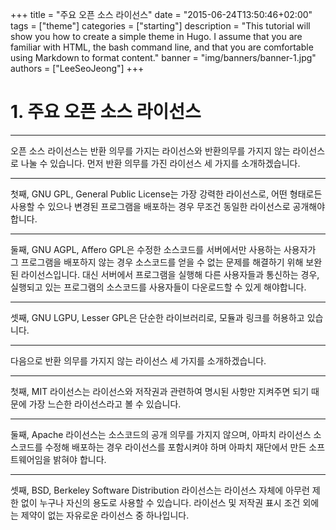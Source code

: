 +++
title = "주요 오픈 소스 라이선스"
date = "2015-06-24T13:50:46+02:00"
tags = ["theme"]
categories = ["starting"]
description = "This tutorial will show you how to create a simple theme in Hugo. I assume that you are familiar with HTML, the bash command line, and that you are comfortable using Markdown to format content."
banner = "img/banners/banner-1.jpg"
authors = ["LeeSeoJeong"]
+++

# 1. 주요 오픈 소스 라이선스
***
 오픈 소스 라이선스는 반환 의무를 가지는 라이선스와 반환의무를 가지지 않는 라이선스로 나눌 수 있습니다. 먼저 반환 의무를 가진 라이선스 세 가지를 소개하겠습니다.

 ***
 첫째, GNU GPL, General Public License는 가장 강력한 라이선스로, 어떤 형태로든 사용할 수 있으나 변경된 프로그램을 배포하는 경우 무조건 동일한 라이선스로 공개해야 합니다.
 ***
 둘째, GNU AGPL, Affero GPL은 수정한 소스코드를 서버에서만 사용하는 사용자가 그 프로그램을 배포하지 않는 경우 소스코드를 얻을 수 없는 문제를 해결하기 위해 보완된 라이선스입니다. 대신 서버에서 프로그램을 실행해 다른 사용자들과 통신하는 경우, 실행되고 있는 프로그램의 소스코드를 사용자들이 다운로드할 수 있게 해야합니다.
 ***
 셋째, GNU LGPU, Lesser GPL은 단순한 라이브러리로, 모듈과 링크를 허용하고 있습니다.


***
다음으로 반환 의무를 가지지 않는 라이선스 세 가지를 소개하겠습니다.

***
첫째, MIT 라이선스는 라이선스와 저작권과 관련하여 명시된 사항만 지켜주면 되기 때문에 가장 느슨한 라이선스라고 볼 수 있습니다.
***
둘째, Apache 라이선스는 소스코드의 공개 의무를 가지지 않으며, 아파치 라이선스 소스코드를 수정해 배포하는 경우 라이선스를 포함시켜야 하며 아파치 재단에서 만든 소프트웨어임을 밝혀야 합니다.
***
셋째, BSD, Berkeley Software Distribution 라이선스는 라이선스 자체에 아무런 제한 없이 누구나 자신의 용도로 사용할 수 있습니다. 라이선스 및 저작권 표시 조건 외에는 제약이 없는 자유로운 라이선스 중 하나입니다.
